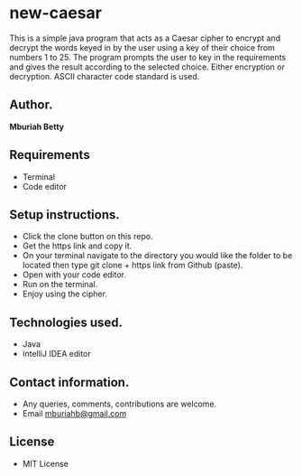 # new-caesar
This is a simple java program that acts as a Caesar cipher to encrypt and decrypt the words keyed in by the user using a key of their choice from numbers 1 to 25. The program prompts the user to key in the requirements and gives the result according to the selected choice. Either encryption or decryption.
ASCII character code standard is used.

## Author.
**Mburiah Betty** 

## Requirements
- Terminal
- Code editor

## Setup instructions.
- Click the clone button on this repo.
- Get the https link and copy it.
- On your terminal navigate to the directory you would like the folder to be located then type git clone + https link from Github (paste).
- Open with your code editor.
- Run on the terminal. 
- Enjoy using the cipher.

## Technologies used.
* Java
* intelliJ IDEA editor

## Contact information.
* Any queries, comments, contributions are welcome. 
* Email mburiahb@gmail.com

## License
- MIT License
